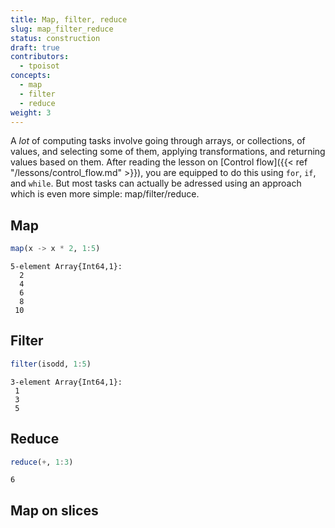 ```yaml
---
title: Map, filter, reduce
slug: map_filter_reduce
status: construction
draft: true
contributors:
  - tpoisot
concepts:
  - map
  - filter
  - reduce
weight: 3
---
```


A *lot* of computing tasks involve going through arrays, or collections, of
values, and selecting some of them, applying transformations, and returning
values based on them. After reading the lesson on [Control flow]({{< ref
"/lessons/control_flow.md" >}}), you are equipped to do this using `for`, `if`,
and `while`. But most tasks can actually be adressed using an approach which is
even more simple: map/filter/reduce.

## Map

````julia
map(x -> x * 2, 1:5)
````


````
5-element Array{Int64,1}:
  2
  4
  6
  8
 10
````





## Filter

````julia
filter(isodd, 1:5)
````


````
3-element Array{Int64,1}:
 1
 3
 5
````





## Reduce


````julia
reduce(+, 1:3)
````


````
6
````





## Map on slices

